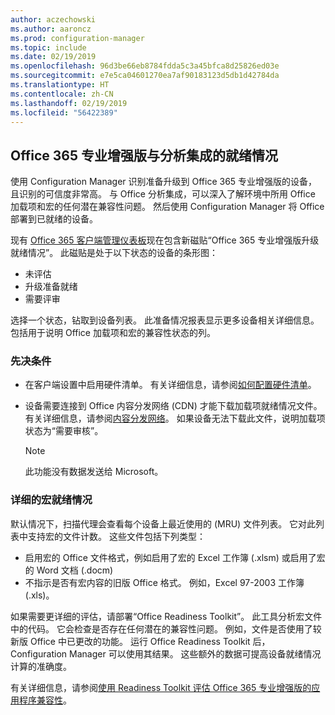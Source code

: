 ```yaml
---
author: aczechowski
ms.author: aaroncz
ms.prod: configuration-manager
ms.topic: include
ms.date: 02/19/2019
ms.openlocfilehash: 96d3be66eb8784fdda5c3a45bfca8d25826ed03e
ms.sourcegitcommit: e7e5ca04601270ea7af90183123d5db1d42784da
ms.translationtype: HT
ms.contentlocale: zh-CN
ms.lasthandoff: 02/19/2019
ms.locfileid: "56422389"
---
```

## <a name="bkmk_o365"></a> Office 365 专业增强版与分析集成的就绪情况
<!--3735402-->

使用 Configuration Manager 识别准备升级到 Office 365 专业增强版的设备，且识别的可信度非常高。 与 Office 分析集成，可以深入了解环境中所用 Office 加载项和宏的任何潜在兼容性问题。 然后使用 Configuration Manager 将 Office 部署到已就绪的设备。 

现有 [Office 365 客户端管理仪表板](/sccm/sum/deploy-use/manage-office-365-proplus-updates#office-365-client-management-dashboard)现在包含新磁贴“Office 365 专业增强版升级就绪情况”。 此磁贴是处于以下状态的设备的条形图：
- 未评估
- 升级准备就绪
- 需要评审

选择一个状态，钻取到设备列表。 此准备情况报表显示更多设备相关详细信息。 包括用于说明 Office 加载项和宏的兼容性状态的列。 


### <a name="prerequisites"></a>先决条件

- 在客户端设置中启用硬件清单。 有关详细信息，请参阅[如何配置硬件清单](/sccm/core/clients/manage/inventory/configure-hardware-inventory)。  

- 设备需要连接到 Office 内容分发网络 (CDN) 才能下载加载项就绪情况文件。 有关详细信息，请参阅[内容分发网络](https://docs.microsoft.com/office365/enterprise/content-delivery-networks)。 如果设备无法下载此文件，说明加载项状态为“需要审核”。  

    > [!Note]  
    > 此功能没有数据发送给 Microsoft。  


### <a name="bkmk_ort"></a>详细的宏就绪情况

默认情况下，扫描代理会查看每个设备上最近使用的 (MRU) 文件列表。 它对此列表中支持宏的文件计数。 这些文件包括下列类型：
- 启用宏的 Office 文件格式，例如启用了宏的 Excel 工作簿 (.xlsm) 或启用了宏的 Word 文档 (.docm)  
- 不指示是否有宏内容的旧版 Office 格式。 例如，Excel 97-2003 工作簿 (.xls)。

如果需要更详细的评估，请部署“Office Readiness Toolkit”。 此工具分析宏文件中的代码。 它会检查是否存在任何潜在的兼容性问题。 例如，文件是否使用了较新版 Office 中已更改的功能。 运行 Office Readiness Toolkit 后，Configuration Manager 可以使用其结果。 这些额外的数据可提高设备就绪情况计算的准确度。

有关详细信息，请参阅[使用 Readiness Toolkit 评估 Office 365 专业增强版的应用程序兼容性](http://aka.ms/readinesstoolkit)。

